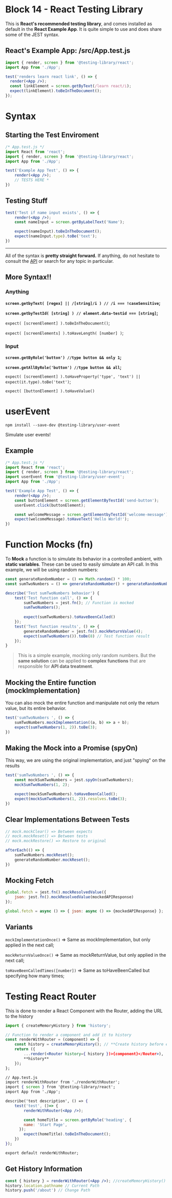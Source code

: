 # Block 14 - React Testing Library

This is **React's recommended testing library**, and comes installed as default in the **React Example App**. It is quite simple to use and does share some of the JEST syntax.

## **React's Example App: /src/App.test.js**

```jsx
import { render, screen } from '@testing-library/react';
import App from './App';

test('renders learn react link', () => {
  render(<App />);
  const linkElement = screen.getByText(/learn react/i);
  expect(linkElement).toBeInTheDocument();
});
```

# Syntax

## Starting the Test Enviroment

```jsx
/* App.test.js */
import React from 'react';
import { render, screen } from '@testing-library/react';
import App from './App';

test('Example App Test', () => {
	render(<App />);
	// TESTS HERE *
})
```

## Testing Stuff

```jsx
test('Test if name input exists', () => {
	render(<App />);
	const nameInput = screen.getByLabelText('Name');

	expect(nameInput).toBeInTheDocument();
	expect(nameInput.type).toBe('text');	
})
```

---

All of the syntax is **pretty straight forward.** If anything, do not hesitate to consult the [API](https://testing-library.com/docs/dom-testing-library/cheatsheet/) or search for any topic in particular.

## More Syntax!!

### Anything

**`screen.getbyText( [regex] || /[string]/i ) // /i === !caseSensitive`;**

**`screen.getbyTestId( [string] ) // element.data-testid === [string]`;**

`expect( [screenElement] ).toBeInTheDocument()`;

`expect( [screenElements] ).toHaveLength( [number] )`;

### Input

**`screen.getByRole('button') //type button && only 1`;**

**`screen.getAllByRole('button') //type button && all`;**

`expect( [screenElement] ).toHaveProperty('type', 'text') || expect(it.type).toBe('text')`;

`expect( [buttonElement] ).toHaveValue()`

# userEvent

`npm install --save-dev @testing-library/user-event`

Simulate user events!

## Example

```jsx
/* App.test.js */
import React from 'react';
import { render, screen } from '@testing-library/react';
import userEvent from '@testing-library/user-event';
import App from './App';

test('Example App Test', () => {
	render(<App />);
	const buttonElement = screen.getElementByTestId('send-button');
	userEvent.click(buttonElement);

	const welcomeMessage = screen.getElementbyTestId('welcome-message');
	expect(welcomeMessage).toHaveText('Hello World!');
})
```

# Function Mocks (fn)

To **Mock** a function is to simulate its behavior in a controlled ambient, with **static variables**. These can be used to easily simulate an API call. In this example, we will be using random numbers:

```jsx
const generateRandomNumber = () => Math.random() * 100;
const sumTwoNumbers = () => generateRandomNumber() + generateRandomNumber();

describe('Test sumTwoNumbers behavior') {
	test('Test function call', () => {
		sumTwoNumbers = jest.fn(); // Function is mocked
		sumTwoNumbers();
	
		expect(sumTwoNumbers).toHaveBeenCalled()
	});
	test('Test function results', () => {
		generateRandomNumber = jest.fn().mockReturnValue(4);
		expect(sumTwoNumbers()).toBe(8) // Test function result
	});
}
```

> This is a simple example, mocking only random numbers. But the **same solution** can be applied to **complex functions** that are responsible for **API data treatment**.
> 

## Mocking the Entire function (mockImplementation)

You can also mock the entire function and manipulate not only the return value, but its entire behavior.

```jsx
test('sumTwoNumbers ', () => {
	sumTwoNumbers.mockImplementation((a, b) => a + b);
	expect(sumTwoNumbers(1, 2)).toBe(3);
})
```

## Making the Mock into a Promise (spyOn)

This way, we are using the original implementation, and just "spying" on the results

```jsx
test('sumTwoNumbers ', () => {
	const mockSumTwoNumbers = jest.spyOn(sumTwoNumbers);
	mockSumTwoNumbers(1, 2);

	expect(mockSumTwoNumbers).toHaveBeenCalled();
	expect(mockSumTwoNumbers(1, 2)).resolves.toBe(3);
})
```

## Clear Implementations Between Tests

```jsx
// mock.mockClear() => Between expects
// mock.mockReset() => Between tests
// mock.mockRestore() => Restore to original

afterEach(() => {
	sumTwoNumbers.mockReset();
	generateRandomNumber.mockReset();
})
```

## Mocking Fetch

```jsx
global.fetch = jest.fn().mockResolvedValue({
	json: jest.fn().mockResolvedValue(mockedAPIResponse)
});

global.fetch = async () => { json: async () => {mockedAPIResponse} };
```

## Variants

`mockImplementationOnce()` ⇒ Same as mockImplementation, but only applied in the next call;

`mockReturnValueOnce()` ⇒ Same as mockReturnValue, but only applied in the next call;

`toHaveBeenCalledTimes([number])` ⇒ Same as toHaveBeenCalled but specifying how many times;

# Testing React Router

This is done to render a React Component with the Router, adding the URL to the history

```jsx
import { createMemoryHistory } from 'history';

// Function to render a component and add it to history
const renderWithRouter = (component) => {
	const history = createMemoryHistory(); // **Create history before each test**
	return ({
		...render(<Router history={ history })>{component}</Router>),
		**history**
	});
};

// App.test.js
import renderWithRouter from './renderWithRouter';
import { screen } from '@testing-library/react';
import App from './App';

describe('test description', () => {
	test('test', ()=> {
		renderWithRouter(<App />);

		const homeTitle = screen.getByRole('heading', {
	    name: 'Start Page',
	  });
		expect(homeTitle).toBeInTheDocument();
	})
});

export default renderWithRouter;
```

## Get History Information

```jsx
const { history } = renderWithRouter(<App />); //createMemoryHistory()
history.location.pathname // Current Path
history.push('/about') // Change Path
```